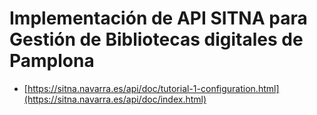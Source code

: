 # Implementación de API SITNA para Gestión de Bibliotecas digitales de Pamplona

- [https://sitna.navarra.es/api/doc/tutorial-1-configuration.html](https://sitna.navarra.es/api/doc/index.html)
